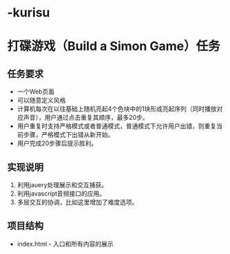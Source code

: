 # -kurisu
# 打碟游戏（Build a Simon Game）任务

## 任务要求
* 一个Web页面
* 可以随意定义风格
* 计算机每次在以往基础上随机亮起4个色块中的1块形成亮起序列（同时播放对应声音），用户通过点击重复其顺序，最多20步。
* 用户重复时支持严格模式或者普通模式，普通模式下允许用户出错，则重复当前步骤，严格模式下出错从新开始。
* 用户完成20步骤后提示胜利。

## 实现说明
1. 利用jauery处理展示和交互捕获。
2. 利用javascript音频接口的应用。
3. 多层交互的协调，比如这里增加了难度选项。


## 项目结构
* index.html - 入口和所有内容的展示
